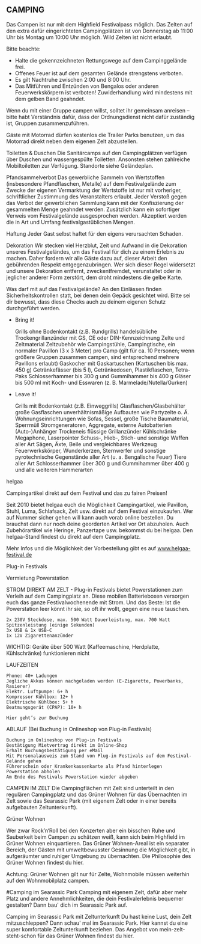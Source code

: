 ## CAMPING
Das Campen ist nur mit dem Highfield Festivalpass möglich. Das Zelten auf den extra dafür eingerichteten Campingplätzen ist von Donnerstag ab 11:00 Uhr bis Montag um 10:00 Uhr möglich. Wild Zelten ist nicht erlaubt.

Bitte beachte: 
- Halte die gekennzeichneten Rettungswege auf dem Campinggelände frei.
- Offenes Feuer ist auf dem gesamten Gelände strengstens verboten.
- Es gilt Nachtruhe zwischen 2:00 und 8:00 Uhr.
- Das Mitführen und Entzünden von Bengalos oder anderen Feuerwerkskörpern ist verboten! Zuwiderhandlung wird mindestens mit dem gelben Band geahndet.
     

Wenn du mit einer Gruppe campen willst, solltet ihr gemeinsam anreisen – bitte habt Verständnis dafür, dass der Ordnungsdienst nicht dafür zuständig ist, Gruppen zusammenzuführen. 

Gäste mit Motorrad dürfen kostenlos die Trailer Parks benutzen, um das Motorrad direkt neben dem eigenen Zelt abzustellen.

Toiletten & Duschen
Die Sanitärcamps auf den Campingplätzen verfügen über Duschen und wassergespülte Toiletten. Ansonsten stehen zahlreiche Mobiltoiletten zur Verfügung. Standorte siehe Geländeplan.

Pfandsammelverbot
Das gewerbliche Sammeln von Wertstoffen (insbesondere Pfandflaschen, Metalle) auf dem Festivalgelände zum Zwecke der eigenen Vermarktung der Wertstoffe ist nur mit vorheriger, schriftlicher Zustimmung des Veranstalters erlaubt. Jeder Verstoß gegen das Verbot der gewerblichen Sammlung kann mit der Konfiszierung der gesammelten Menge geahndet werden. Zusätzlich kann ein sofortiger Verweis vom Festivalgelände ausgesprochen werden. Akzeptiert werden die in Art und Umfang festivalgastüblichen Mengen.


Haftung
Jeder Gast selbst haftet für den eigens verursachten Schaden. 

Dekoration
Wir stecken viel Herzblut, Zeit und Aufwand in die Dekoration unseres Festivalgeländes, um das Festival für dich zu einem Erlebnis zu machen. Daher fordern wir alle Gäste dazu auf, dieser Arbeit den gebührenden Respekt entgegenzubringen. Wer sich dieser Regel widersetzt und unsere Dekoration entfernt, zweckentfremdet, verunstaltet oder in jeglicher anderer Form zerstört, dem droht mindestens die gelbe Karte.


Was darf mit auf das Festivalgelände?
An den Einlässen finden Sicherheitskontrollen statt, bei denen dein Gepäck gesichtet wird. Bitte sei dir bewusst, dass diese Checks auch zu deinem eigenen Schutz durchgeführt werden.
  + Bring it!

    Grills ohne Bodenkontakt (z.B. Rundgrills)
    handelsübliche Trockengrillanzünder mit GS, CE oder DIN-Kennzeichnung
    Zelte und Zeltmaterial
    Zeltzubehör wie Campingstühle, Campingtische, ein normaler Pavillon (3 x 3 Meter) pro Camp (gilt für ca. 10 Personen; wenn größere Gruppen zusammen campen, sind entsprechend mehrere Pavillons erlaubt)
    Gaskocher mit Gaskartuschen (Kartuschen bis max. 450 g)
    Getränkefässer (bis 5 l), Getränkedosen, Plastikflaschen, Tetra-Paks
    Schlosserhammer bis 300 g und Gummihammer bis 400 g
    Gläser bis 500 ml mit Koch- und Esswaren (z. B. Marmelade/Nutella/Gurken)
     

  - Leave it!

    Grills mit Bodenkontakt (z.B. Einweggrills)
    Glasflaschen/Glasbehälter
    große Gasflaschen
    unverhältnismäßige Aufbauten wie Partyzelte o. Ä.
    Wohnungseinrichtungen wie Sofas, Sessel, große Tische
    Baumaterial, Sperrmüll
    Stromgeneratoren, Aggregate, externe Autobatterien
    (Auto-)Anhänger
    Trockeneis
    flüssige Grillanzünder
    Kühlschränke
    Megaphone, Laserpointer
    Schuss-, Hieb-, Stich- und sonstige Waffen aller Art
    Sägen, Äxte, Beile und vergleichbares Werkzeug
    Feuerwerkskörper, Wunderkerzen, Sternwerfer und sonstige pyrotechnische Gegenstände aller Art (u. a. Bengalische Feuer)
    Tiere aller Art
    Schlosserhammer über 300 g und Gummihammer über 400 g und alle weiteren Hammerarten


helgaa

Campingartikel direkt auf dem Festival und das zu fairen Preisen! 

Seit 2010 bietet helgaa euch die Möglichkeit Campingartikel, wie Pavillon, Stuhl, Luma, Schlafsack, Zelt usw. direkt auf dem Festival einzukaufen. Wer auf Nummer sicher gehen will kann auch vorab online bestellen. Du brauchst dann nur noch deine georderten Artikel vor Ort abzuholen. Auch Zubehörartikel wie Heringe, Panzertape usw. bekommst du bei helgaa. Den helgaa-Stand findest du direkt auf dem Campingplatz.

Mehr Infos und die Möglichkeit der Vorbestellung gibt es auf www.helgaa-festival.de

Plug-in Festivals

Vermietung Powerstation

STROM DIREKT AM ZELT - Plug-in Festivals bietet Powerstationen zum Verleih auf dem Campingplatz an. Diese mobilen Batterieboxen versorgen euch das ganze Festivalwochenende mit Strom. Und das Beste: Ist die Powerstation leer könnt ihr sie, so oft ihr wollt, gegen eine neue tauschen.

    2x 230V Steckdose, max. 500 Watt Dauerleistung, max. 700 Watt 
    Spitzenleistung (einige Sekunden)
    3x USB & 1x USB-C
    1x 12V Zigarettenanzünder
     

WICHTIG: Geräte über 500 Watt (Kaffeemaschine, Herdplatte, Kühlschränke) funktionieren nicht


LAUFZEITEN

    Phone: 40+ Ladungen
    Jegliche Akkus können nachgeladen werden (E-Zigarette, Powerbanks, Rasierer)
    Elektr. Luftpumpe: 6+ h
    Kompressor Kühlbox: 12+ h
    Elektrische Kühlbox: 5+ h
    Beatmungsgerät (CPAP): 10+ h

    Hier geht’s zur Buchung

     

ABLAUF (Bei Buchung in Onlineshop von Plug-in Festivals)

    Buchung im Onlineshop von Plug-in Festivals 
    Bestätigung Mietvertrag direkt im Online-Shop 
    Erhalt Buchungsbestätigung per eMail
    Mit Personalausweis zum Stand von Plug-in Festivals auf dem Festival-Gelände gehen 
    Führerschein oder Krankenkassenkarte als Pfand hinterlegen
    Powerstation abholen
    Am Ende des Festivals Powerstation wieder abgeben

CAMPEN IM ZELT
Die Campingflächen mit Zelt sind unterteilt in den regulären Campingplatz und das Grüner Wohnen für das Übernachten im Zelt sowie das Searassic Park (mit eigenem Zelt oder in einer bereits aufgebauten Zeltunterkunft).
 
Grüner Wohnen

Wer zwar Rock’n‘Roll bei den Konzerten aber ein bisschen Ruhe und Sauberkeit beim Campen zu schätzen weiß, kann sich beim Highfield im Grüner Wohnen einquartieren. Das Grüner Wohnen-Areal ist ein separater Bereich, der Gästen mit umweltbewusster Gesinnung die Möglichkeit gibt, in aufgeräumter und ruhiger Umgebung zu übernachten. Die Philosophie des Grüner Wohnen findest du hier.


Achtung: Grüner Wohnen gilt nur für Zelte, Wohnmobile müssen weiterhin auf den Wohnmobilplatz campen.
 
#Camping im Searassic Park
Camping mit eigenem Zelt, dafür aber mehr Platz und andere Annehmlichkeiten, die dein Festivalerlebnis bequemer gestalten? Dann bau' dich im Searassic Park auf.

Camping im Searassic Park mit Zeltunterkunft
Du hast keine Lust, dein Zelt mitzuschleppen? Dann schau' mal im Searassic Park. Hier kannst du eine super komfortable Zeltunterkunft beziehen. Das Angebot von mein-zelt-steht-schon für das Grüner Wohnen findest du hier.

